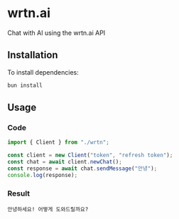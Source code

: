 # wrtn.ai
Chat with AI using the wrtn.ai API

## Installation

To install dependencies:

```bash
bun install
```

## Usage

### Code

```typescript
import { Client } from "./wrtn";

const client = new Client("token", "refresh token");
const chat = await client.newChat();
const response = await chat.sendMessage("안녕");
console.log(response);
```

### Result

```
안녕하세요! 어떻게 도와드릴까요?
```
